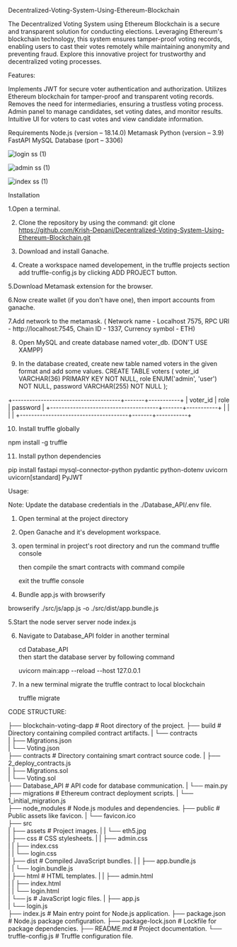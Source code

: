 Decentralized-Voting-System-Using-Ethereum-Blockchain


The Decentralized Voting System using Ethereum Blockchain is a secure and transparent solution for conducting elections. Leveraging Ethereum's blockchain technology, this system ensures tamper-proof voting records, enabling users to cast their votes remotely while maintaining anonymity and preventing fraud. Explore this innovative project for trustworthy and decentralized voting processes.


Features:

Implements JWT for secure voter authentication and authorization.
Utilizes Ethereum blockchain for tamper-proof and transparent voting records.
Removes the need for intermediaries, ensuring a trustless voting process.
Admin panel to manage candidates, set voting dates, and monitor results.
Intuitive UI for voters to cast votes and view candidate information.


Requirements
Node.js (version – 18.14.0)
Metamask
Python (version – 3.9)
FastAPI
MySQL Database (port – 3306)

![login ss (1)](https://github.com/user-attachments/assets/d98dcb46-fa1b-45a7-9fe3-400b57903409)


![admin ss (1)](https://github.com/user-attachments/assets/ad3cc21f-115b-422b-8314-d342ee89fee7)



![index ss (1)](https://github.com/user-attachments/assets/644fa19e-0dcc-462a-84f3-c3a0095c2016)


Installation

1.Open a terminal.

2. Clone the repository by using the command:
 git clone https://github.com/Krish-Depani/Decentralized-Voting-System-Using-Ethereum-Blockchain.git

3. Download and install Ganache.
4. Create a workspace named developement, in the truffle projects section add truffle-config.js by clicking ADD PROJECT button.

5.Download Metamask extension for the browser.

6.Now create wallet (if you don't have one), then import accounts from ganache.

7.Add network to the metamask. ( Network name - Localhost 7575, RPC URl - http://localhost:7545, Chain ID - 1337, Currency symbol - ETH)

8. Open MySQL and create database named voter_db. (DON'T USE XAMPP)

9. In the database created, create new table named voters in the given format and add some values.
           CREATE TABLE voters (
    voter_id VARCHAR(36) PRIMARY KEY NOT NULL,
    role ENUM('admin', 'user') NOT NULL,
    password VARCHAR(255) NOT NULL
    );

 +--------------------------------------+-------+-----------+
 | voter_id                             | role  | password  |
 +--------------------------------------+-------+-----------+
 |                                      |       |           |
 +--------------------------------------+-------+-----------+

10. Install truffle globally

npm install -g truffle

11. Install python dependencies

pip install fastapi mysql-connector-python pydantic python-dotenv uvicorn uvicorn[standard] PyJWT

Usage:

Note: Update the database credentials in the ./Database_API/.env file.

1. Open terminal at the project directory

2. Open Ganache and it's development workspace.

3. open terminal in project's root directory and run the command
     truffle console

   then compile the smart contracts with command
    compile

   exit the truffle console


4. Bundle app.js with browserify

 browserify ./src/js/app.js -o ./src/dist/app.bundle.js


5.Start the node server server
   node index.js

6. Navigate to Database_API folder in another terminal
   
   cd Database_API  
  then start the database server by following command

   uvicorn main:app --reload --host 127.0.0.1

7. In a new terminal migrate the truffle contract to local blockchain

   truffle migrate

CODE STRUCTURE:

├── blockchain-voting-dapp            # Root directory of the project.
    ├── build                         # Directory containing compiled contract artifacts.
    |   └── contracts                 
    |       ├── Migrations.json       
    |       └── Voting.json           
    ├── contracts                     # Directory containing smart contract source code.
    |   ├── 2_deploy_contracts.js     
    |   ├── Migrations.sol            
    |   └── Voting.sol                
    ├── Database_API                  # API code for database communication.
    |   └── main.py                   
    ├── migrations                    # Ethereum contract deployment scripts.
    |   └── 1_initial_migration.js    
    ├── node_modules                  # Node.js modules and dependencies.
    ├── public                        # Public assets like favicon.
    |   └── favicon.ico               
    ├── src                           
    |   ├── assets                    # Project images.
    |   |   └── eth5.jpg              
    |   ├── css                       # CSS stylesheets.
    |   |   ├── admin.css             
    |   |   ├── index.css             
    |   |   └── login.css             
    |   ├── dist                      # Compiled JavaScript bundles.
    |   |   ├── app.bundle.js         
    |   |   └── login.bundle.js       
    |   ├── html                      # HTML templates.
    |   |   ├── admin.html            
    |   |   ├── index.html            
    |   |   └── login.html            
    |   └── js                        # JavaScript logic files.
    |       ├── app.js                
    |       └── login.js              
    ├── index.js                      # Main entry point for Node.js application.
    ├── package.json                  # Node.js package configuration.
    ├── package-lock.json             # Lockfile for package dependencies.
    ├── README.md                     # Project documentation.
    └── truffle-config.js                    # Truffle configuration file.





